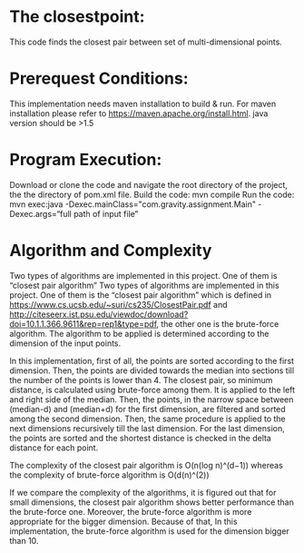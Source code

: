 # The closestpoint:
This code finds the closest pair between set of multi-dimensional points.
# Prerequest Conditions:
This implementation needs maven installation to build & run.  For maven installation please refer to https://maven.apache.org/install.html.
java version should be >1.5
# Program Execution:
Download or clone the code and navigate the root directory of the project, the the directory of pom.xml file.
Build the code:
mvn compile
Run the code:
mvn exec:java -Dexec.mainClass="com.gravity.assignment.Main" -Dexec.args=“full path of input file”
# Algorithm and Complexity
Two types of algorithms are implemented in this project. One of them is “closest pair algorithm” Two types of algorithms are implemented in this project. One of them is the “closest pair algorithm” which is defined in https://www.cs.ucsb.edu/~suri/cs235/ClosestPair.pdf and http://citeseerx.ist.psu.edu/viewdoc/download?doi=10.1.1.366.9611&rep=rep1&type=pdf, the other one is the brute-force algorithm. The algorithm to be applied is determined according to the dimension of the input points. 

In this implementation, first of all, the points are sorted according to the first dimension. Then, the points are divided towards the median into sections till the number of the points is lower than 4. The closest pair, so minimum distance, is calculated using brute-force among them. It is applied to the left and right side of the median. Then, the points, in the narrow space between (median-d) and (median+d) for the first dimension, are filtered and sorted among the second dimension. Then, the same procedure is applied to the next dimensions recursively till the last dimension. For the  last dimension, the points are sorted and the shortest distance is checked in the delta distance for each point. 

The complexity of the closest pair algorithm is
O(n(log n)^(d−1))
whereas the complexity of brute-force algorithm is
O(d(n)^(2))

If we compare the complexity of the algorithms, it is figured out that for small dimensions, the closest pair algorithm shows better performance than the brute-force one. Moreover, the brute-force algorithm is more appropriate for the bigger dimension. Because of that, In this implementation, the brute-force algorithm is used for the dimension bigger than 10. 
